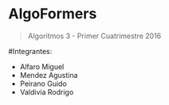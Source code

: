 # AlgoFormers
  >Algoritmos 3 - Primer Cuatrimestre 2016

#Integrantes:

  - Alfaro Miguel
  - Mendez Agustina
  - Peirano Guido
  - Valdivia Rodrigo

